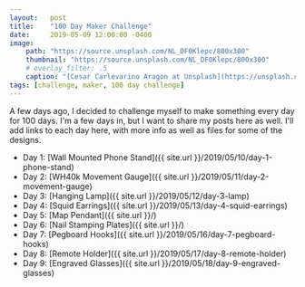 ```yaml
---
layout:   post
title:    "100 Day Maker Challenge"
date:     2019-05-09 12:00:00 -0400
image:
    path: "https://source.unsplash.com/NL_DF0Klepc/800x300"
    thumbnail: "https://source.unsplash.com/NL_DF0Klepc/800x300"
    # overlay_filter: .5
    caption: "[Cesar Carlevarino Aragon at Unsplash](https://unsplash.com/photos/NL_DF0Klepc)"
tags: [challenge, maker, 100 day challenge]
---
```

A few days ago, I decided to challenge myself to make something every day for 100 days. I'm a few days in, but I want to share my posts here as well. I'll add links to each day here, with more info as well as files for some of the designs.

* Day 1: [Wall Mounted Phone Stand]({{ site.url }}/2019/05/10/day-1-phone-stand)
* Day 2: [WH40k Movement Gauge]({{ site.url }}/2019/05/11/day-2-movement-gauge)
* Day 3: [Hanging Lamp]({{ site.url }}/2019/05/12/day-3-lamp)
* Day 4: [Squid Earrings]({{ site.url }}/2019/05/13/day-4-squid-earrings)
* Day 5: [Map Pendant]({{ site.url }}/)
* Day 6: [Nail Stamping Plates]({{ site.url }}/)
* Day 7: [Pegboard Hooks]({{ site.url }}/2019/05/16/day-7-pegboard-hooks)
* Day 8: [Remote Holder]({{ site.url }}/2019/05/17/day-8-remote-holder)
* Day 9: [Engraved Glasses]({{ site.url }}/2019/05/18/day-9-engraved-glasses)